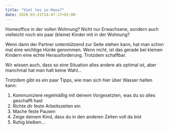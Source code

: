 ```yaml
---
title: "Viel los zu Haus?"
date: 2020-03-21T14:47:17+01:00
---
```


Homeoffice in der vollen Wohnung? Nicht nur Erwachsene, sondern auch vielleicht noch ein paar (kleine) Kinder mit in der Wohnung?

Wenn dann der Partner unterstützend zur Seite stehen kann, hat man schon mal eine wichtige Hürde genommen. Wenn nicht, ist das gerade bei kleinen Kindern eine echte Herausforderung. Trotzdem schaffbar.

Wir wissen auch, dass so eine Situation alles andere als optimal ist, aber manchmal hat man halt keine Wahl…

Trotzdem gibt es ein paar Tipps, wie man sich hier über Wasser halten kann:
1. Kommuniziere regelmäßig mit deinem Vorgesetzten, was du so alles geschafft hast
1. Richte dir feste Arbeitszeiten ein
1. Mache feste Pausen
1. Zeige deinem Kind, dass du in den anderen Zeiten voll da bist
1. Ruhig bleiben...
